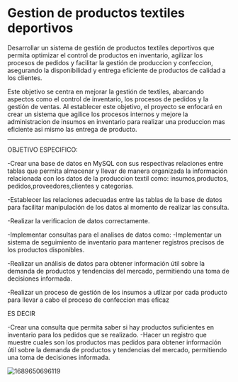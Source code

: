 # Gestion de productos textiles deportivos

Desarrollar un sistema de gestión de productos textiles deportivos que permita optimizar el control de productos en inventario, agilizar los procesos de pedidos y facilitar la gestión de produccion y confeccion, asegurando la disponibilidad y entrega eficiente de productos de calidad a los clientes.

Este objetivo se centra en mejorar la gestión de textiles, abarcando aspectos como el control de inventario, los procesos de pedidos y la gestión de ventas. Al establecer este objetivo, el proyecto se enfocará en crear un sistema que agilice los procesos internos y mejore la administracion de insumos en inventario para realizar una produccion mas eficiente asi mismo las entrega de producto.

<hr>
 OBJETIVO ESPECIFICO:

-Crear una base de datos en MySQL con sus respectivas relaciones entre tablas que permita almacenar y llevar de manera organizada la información relacionada con los datos de la produccion textil como: insumos,productos, pedidos,proveedores,clientes y categorias.

-Establecer las relaciones adecuadas entre las tablas de la base de datos para facilitar manipulación de los datos al momento de realizar las consulta.

-Realizar la verificacion de datos correctamente.

-Implementar consultas para el analises de datos como:
-Implementar un sistema de seguimiento de inventario para mantener registros precisos de los productos disponibles.

-Realizar un análisis de datos para obtener información útil sobre la demanda de productos y tendencias del mercado, permitiendo una toma de decisiones informada.

-Realizar  un proceso de gestión de los insumos a utlizar por cada producto para llevar a cabo el proceso de confeccion mas eficaz

ES DECIR

  -Crear una consulta que permita saber si hay productos suficientes en inventario para los pedidos que se realizado.
  -Hacer un registro que muestre cuales son los productos mas pedidos para obtener información útil sobre la demanda de productos y tendencias del mercado, permitiendo una toma de decisiones informada.
  
![1689650696119](https://github.com/LauraRamirezCampus/Gestion-de-productos-textiles-deportivos/assets/124936044/2abed166-556a-4ba4-a1f5-7c600765ec63)